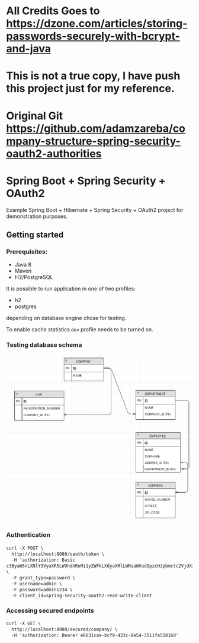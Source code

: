 # All Credits Goes to https://dzone.com/articles/storing-passwords-securely-with-bcrypt-and-java

# This is not a true copy, I have push this project just for my reference.

# Original Git https://github.com/adamzareba/company-structure-spring-security-oauth2-authorities

# Spring Boot + Spring Security + OAuth2

Example Spring Boot + Hibernate + Spring Security + OAuth2 project for demonstration purposes. 

## Getting started
### Prerequisites:
- Java 8
- Maven
- H2/PostgreSQL

It is possible to run application in one of two profiles:
- h2
- postgres

depending on database engine chose for testing. 

To enable cache statistics `dev` profile needs to be turned on.

### Testing database schema
![database-schema](src/main/docs/db_schema.png)

### Authentication

```
curl -X POST \
  http://localhost:8080/oauth/token \
  -H 'authorization: Basic c3ByaW5nLXNlY3VyaXR5LW9hdXRoMi1yZWFkLXdyaXRlLWNsaWVudDpzcHJpbmctc2VjdXJpdHktb2F1dGgyLXJlYWQtd3JpdGUtY2xpZW50LXBhc3N3b3JkMTIzNA==' \
  -F grant_type=password \
  -F username=admin \
  -F password=admin1234 \
  -F client_id=spring-security-oauth2-read-write-client
```

### Accessing secured endpoints

```
curl -X GET \
  http://localhost:8080/secured/company/ \
  -H 'authorization: Bearer e6631caa-bcf9-433c-8e54-3511fa55816d'
```
